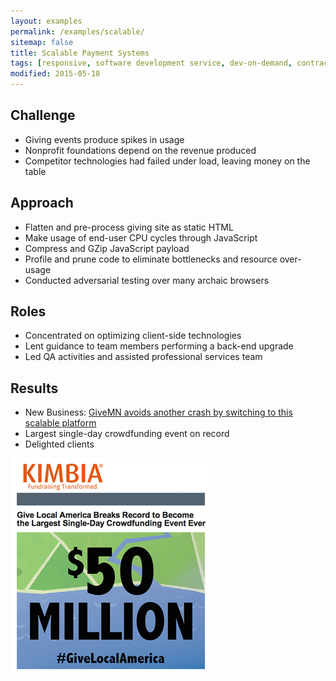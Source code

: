 ```yaml
---
layout: examples
permalink: /examples/scalable/
sitemap: false
title: Scalable Payment Systems
tags: [responsive, software development service, dev-on-demand, contract, hourly, retainer, senior user experience engineer]
modified: 2015-05-18
---
```



## Challenge
* Giving events produce spikes in usage
* Nonprofit foundations depend on the revenue produced
* Competitor technologies had failed under load, leaving money on the table

## Approach
* Flatten and pre-process giving site as static HTML
* Make usage of end-user CPU cycles through JavaScript
* Compress and GZip JavaScript payload
* Profile and prune code to eliminate bottlenecks and resource over-usage
* Conducted adversarial testing over many archaic browsers

## Roles
* Concentrated on optimizing client-side technologies
* Lent guidance to team members performing a back-end upgrade
* Led QA activities and assisted professional services team

## Results
* New Business: <a href="http://www.startribune.com/givemn-retools-to-the-max-after-2013-website-crash/254742841/" target="_blank">GiveMN avoids another crash by switching to this scalable platform</a>
* Largest single-day crowdfunding event on record
* Delighted clients

<img  title="Record-breaking $50 day" alt="Record-breaking $50 day" width="321" height="344" src="50M-giving-day.png?__inline=true" />
